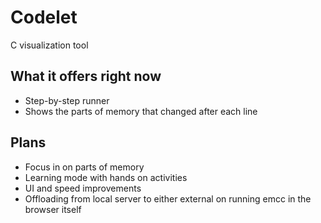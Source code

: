 # Codelet

C visualization tool

## What it offers right now
* Step-by-step runner
* Shows the parts of memory that changed after each line

## Plans
* Focus in on parts of memory
* Learning mode with hands on activities
* UI and speed improvements
* Offloading from local server to either external on running emcc in the browser itself